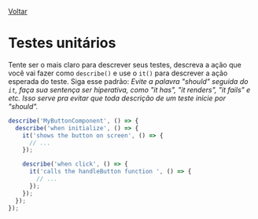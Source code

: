 [Voltar](../README.md)

# Testes unitários

Tente ser o mais claro para descrever seus testes, descreva a ação que você vai fazer como `describe()` e use o `it()` para descrever a ação esperada do teste. Siga esse padrão:
_Evite a palavra "should" seguida do `it`, faça sua sentença ser hiperativa, como "it has", "it renders", "it fails" e etc. Isso serve pra evitar que toda descrição de um teste inicie por "should"._

```ts
describe('MyButtonComponent', () => {
  describe('when initialize', () => {
    it('shows the button on screen', () => {
      // ...
    });

    describe('when click', () => {
      it('calls the handleButton function ', () => {
        // ...
      });
    });
  });
});
```